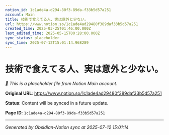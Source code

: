 ```yaml
---
notion_id: 1c1ade4a-d294-80f3-89da-f33b5d57a251
account: Main
title: 技術で食えてる人、実は意外と少ない。
url: https://www.notion.so/1c1ade4ad29480f389daf33b5d57a251
created_time: 2025-03-25T01:46:00.000Z
last_edited_time: 2025-05-15T00:28:00.000Z
sync_status: placeholder
sync_time: 2025-07-12T15:01:14.968289
---
```


# 技術で食えてる人、実は意外と少ない。

*🔄 This is a placeholder file from Notion Main account.*

**Original URL**: https://www.notion.so/1c1ade4ad29480f389daf33b5d57a251

**Status**: Content will be synced in a future update.

**Page ID**: `1c1ade4a-d294-80f3-89da-f33b5d57a251`

---

*Generated by Obsidian-Notion sync at 2025-07-12 15:01:14*
